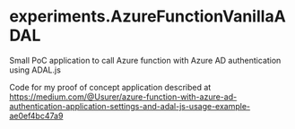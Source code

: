 # experiments.AzureFunctionVanillaADAL
Small PoC application to call Azure function with Azure AD authentication using ADAL.js

Code for my proof of concept application described at https://medium.com/@Usurer/azure-function-with-azure-ad-authentication-application-settings-and-adal-js-usage-example-ae0ef4bc47a9
